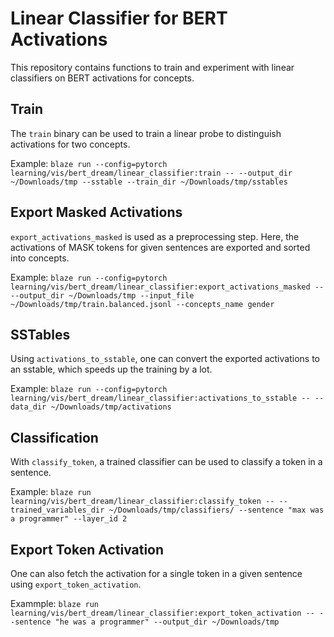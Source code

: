 # Linear Classifier for BERT Activations

This repository contains functions to train and experiment with linear
classifiers on BERT activations for concepts.

## Train

The `train` binary can be used to train a linear probe to distinguish
activations for two concepts.

Example: `blaze run --config=pytorch
learning/vis/bert_dream/linear_classifier:train --
--output_dir ~/Downloads/tmp --sstable --train_dir ~/Downloads/tmp/sstables`

## Export Masked Activations

`export_activations_masked` is used as a preprocessing step. Here, the
activations of MASK tokens for given sentences are exported and sorted into
concepts.

Example: `blaze run --config=pytorch
learning/vis/bert_dream/linear_classifier:export_activations_masked --
--output_dir ~/Downloads/tmp --input_file ~/Downloads/tmp/train.balanced.jsonl
--concepts_name gender`

## SSTables

Using `activations_to_sstable`, one can convert the exported activations to
an sstable, which speeds up the training by a lot.

Example: `blaze run --config=pytorch
learning/vis/bert_dream/linear_classifier:activations_to_sstable --
--data_dir ~/Downloads/tmp/activations`

## Classification

With `classify_token`, a trained classifier can be used to classify a token in
a sentence.

Example: `blaze run learning/vis/bert_dream/linear_classifier:classify_token --
--trained_variables_dir ~/Downloads/tmp/classifiers/
--sentence "max was a programmer" --layer_id 2`

## Export Token Activation

One can also fetch the activation for a single token in a given sentence using
`export_token_activation`.

Exammple: `blaze run
learning/vis/bert_dream/linear_classifier:export_token_activation --
--sentence "he was a programmer" --output_dir ~/Downloads/tmp`
